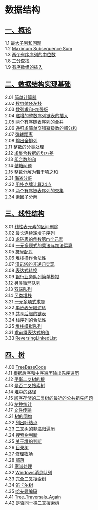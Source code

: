 # 数据结构
## [一、概论](/Base)
1.1 [最大子列和问题](/Base/1_01_BaseMaxSubSum/1_01_BaseMaxSubSum.cpp)  
1.2 [Maximum Subsequence Sum](/Base/1_02_MaxSubSum/1_02_MaxSubSum.cpp)  
1.3 [两个有序序列的中位数](/Base/1_03_MeanFor2S/1_03_MeanFor2S.cpp)  
1.8 [二分查找](/Base/1_08_BinarySearch/1_08_BinarySearch.cpp)  
1.9 [有序数组的插入](/Base/1_09_Insert/1_09_Insert.cpp)  

## [二、数据结构实现基础](/DSBase)
2.01 [简单计算器](/DSBase/2_01_简单计算器/2_01_简单计算器.cpp)  
2.02 [数组循环左移](/DSBase/2_02_数组循环左移/2_02_数组循环左移.cpp)  
2.03 [数列求和-加强版](/DSBase/2_03_数列求和加强版/2_03_数列求和加强版.cpp)  
2.04 [递增的整数序列链表的插入](/DSBase/2_04_递增的整数序列链表的插入/2_04_递增的整数序列链表的插入.cpp)  
2.05 [两个有序链表序列的合并](/DSBase/2_05_两个有序链表序列的合并/2_05_两个有序链表序列的合并.cpp)  
2.06 [递归求简单交错幂级数的部分和](/DSBase/2_06_递归求简单交错幂级数的部分和/2_06_递归求简单交错幂级数的部分和.cpp)  
2.07 [弹球距离](/DSBase/2_07_弹球距离/2_07_弹球距离.cpp)  
2.08 [输出全排列](/DSBase/2_08_输出全排列/2_08_输出全排列.cpp)  
2.11 [整数的分类处理](/DSBase/2_08_输出全排列/2_08_输出全排列.cpp)  
2.12 [求集合数据的均方差](/DSBase/2_12_求集合数据的均方差/2_12_求集合数据的均方差.cpp)   
2.13 [组合数的和](/DSBase/2_13_组合数的和/2_13_组合数的和.cpp)  
2.14 [装箱问题](/DSBase/2_14_装箱问题/2_14_装箱问题.cpp)  
2.15 [整数分解为若干项之和](/DSBase/2_15_整数分解为若干项之和/2_15_整数分解为若干项之和.cpp)  
2.31 [海盗分赃](/DSBase/2_31_海盗分赃/2_31_海盗分赃.cpp)  
2.32 [用扑克牌计算24点](/DSBase/2_32_用扑克牌计算24点/2_32_用扑克牌计算24点.cpp)  
2.33 [两个有序链表序列的交集](/DSBase/2_33_两个有序链表序列的交集/2_33_两个有序链表序列的交集.cpp)  
2.34 [素因子分解](/DSBase/2_34_素因子分解/2_34_素因子分解.cpp)  

## [三、线性结构](/Linear)
3.01 [线性表元素的区间删除](/Linear/3_01_线性表元素的区间删除/3_01_线性表元素的区间删除.cpp)  
3.02 [最长连续递增子序列](/Linear/3_02_最长连续递增子序列/3_02_最长连续递增子序列.cpp)  
3.03 [求链表的倒数第m个元素](/Linear/3_03_求链表的倒数第m个元素/3_03_求链表的倒数第m个元素.cpp)  
3.04 [一元多项式的乘法与加法运算](/Linear/3_04_一元多项式的乘法与加法运算/3_04_一元多项式的乘法与加法运算.cpp)  
3.05 [符号配对](/Linear/3_05_符号配对/3_05_符号配对.cpp)  
3.06 [堆栈操作合法性](/Linear/3_06_堆栈操作合法性/3_06_堆栈操作合法性.cpp)  
3.07 [汉诺塔的非递归实现](/Linear/3_07_汉诺塔的非递归实现/3_07_汉诺塔的非递归实现.cpp)  
3.08 [表达式转换](/Linear/3_08_表达式转换/3_08_表达式转换.cpp)  
3.09 [银行业务队列简单模拟](/Linear/3_09_银行业务队列简单模拟/3_09_银行业务队列简单模拟.cpp)  
3.12 [另类循环队列](/Linear/3_12_另类循环队列/3_12_另类循环队列.cpp)  
3.13 [双端队列](/Linear/3_13_双端队列/3_13_双端队列.cpp)  
3.14 [另类堆栈](/Linear/3_14_另类堆栈/3_14_另类堆栈.cpp)  
3.21 [一元多项式求导](/Linear/3_21_一元多项式求导/3_21_一元多项式求导.cpp)  
3.22 [单链表分段逆转](/Linear/3_22_单链表分段逆转/3_22_单链表分段逆转.cpp)  
3.23 [共享后缀的链表](/Linear/3_23_共享后缀的链表/3_23_共享后缀的链表.cpp)  
3.24 [栈序列的合法性](/Linear/3_24_出栈序列的合法性/3_24_出栈序列的合法性.cpp)  
3.25 [堆栈模拟队列](/Linear/3_25_堆栈模拟队列/3_25_堆栈模拟队列.cpp)  
3.31 [求前缀表达式的值](/Linear/3_31_求前缀表达式的值/3_31_求前缀表达式的值.cpp)  
3.33 [ReversingLinkedList](/Linear/3_33_ReversingLinkedList/3_33_ReversingLinkedList.cpp)  

## [四、树](/Tree)
4.00 [TreeBaseCode](/Tree/4_00_TreeBaseCode/4_00_TreeBaseCode.cpp)  
4.11 [根据后序和中序遍历输出先序遍历](/Tree/4_11_根据后序和中序遍历输出先序遍历/4_11_根据后序和中序遍历输出先序遍历.cpp)  
4.12 [平衡二叉树的根](/Tree/4_12_平衡二叉树的根/4_12_平衡二叉树的根.cpp)  
4.13 [是否二叉搜索树](/Tree/4_13_是否二叉搜索树/4_13_是否二叉搜索树.cpp)  
4.14 [堆中的路径](/Tree/4_14_堆中的路径/4_14_堆中的路径.cpp)  
4.15 [顺序存储的二叉树的最近的公共祖先问题](/Tree/4_15_顺序存储的二叉树的最近的公共祖先问题/4_15_顺序存储的二叉树的最近的公共祖先问题.cpp)  
4.16 [树种统计](/Tree/4_16_树种统计/4_16_树种统计.cpp)  
4.17 [文件传输](/Tree/4_17_文件传输/4_17_文件传输.cpp)  
4.21 [树的同构](/Tree/4_21_树的同构/4_21_树的同构.cpp)  
4.22 [列出叶结点](/Tree/4_22_列出叶结点/4_22_列出叶结点.cpp)  
4.23 [二叉树的非递归遍历](/Tree/4_23_二叉树的非递归遍历/4_23_二叉树的非递归遍历.cpp)  
4.24 [搜索树判断](/Tree/4_24_搜索树判断/4_24_搜索树判断.cpp)  
4.25 [关于堆的判断](/Tree/4_25_关于堆的判断/4_25_关于堆的判断.cpp)  
4.26 [目录树](/Tree/4_26_目录树/4_26_目录树.cpp)  
4.27 [修理牧场](/Tree/4_27_修理牧场/4_27_修理牧场.cpp)  
4.28 [部落](/Tree/4_28_部落/4_28_部落.cpp)  
4.31 [家谱处理](/Tree/4_31_家谱处理/4_31_家谱处理.cpp)  
4.32 [Windows消息队列](/Tree/4_32_Windows消息队列/4_32_Windows消息队列.cpp)  
4.33 [完全二叉搜索树](/Tree/4_33_完全二叉搜索树/4_33_完全二叉搜索树.cpp)  
4.34 [笛卡尔树](/Tree/4_34_笛卡尔树/4_34_笛卡尔树.cpp)  
4.35 [哈夫曼编码](/Tree/4_35_哈夫曼编码/4_35_哈夫曼编码.cpp)  
4.41 [Tree_Traversals_Again](/Tree/4_41_Tree_Traversals_Again/4_41_Tree_Traversals_Again.cpp)  
4.42 [是否同一棵二叉搜索树](/Tree/4_42_是否同一棵二叉搜索树/4_42_是否同一棵二叉搜索树.cpp)  